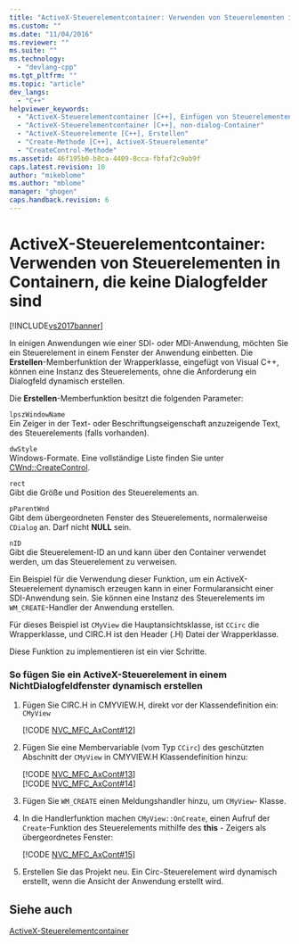 ```yaml
---
title: "ActiveX-Steuerelementcontainer: Verwenden von Steuerelementen in Containern, die keine Dialogfelder sind | Microsoft Docs"
ms.custom: ""
ms.date: "11/04/2016"
ms.reviewer: ""
ms.suite: ""
ms.technology: 
  - "devlang-cpp"
ms.tgt_pltfrm: ""
ms.topic: "article"
dev_langs: 
  - "C++"
helpviewer_keywords: 
  - "ActiveX-Steuerelementcontainer [C++], Einfügen von Steuerelementen"
  - "ActiveX-Steuerelementcontainer [C++], non-dialog-Container"
  - "ActiveX-Steuerelemente [C++], Erstellen"
  - "Create-Methode [C++], ActiveX-Steuerelemente"
  - "CreateControl-Methode"
ms.assetid: 46f195b0-b8ca-4409-8cca-fbfaf2c9ab9f
caps.latest.revision: 10
author: "mikeblome"
ms.author: "mblome"
manager: "ghogen"
caps.handback.revision: 6
---
```

# ActiveX-Steuerelementcontainer: Verwenden von Steuerelementen in Containern, die keine Dialogfelder sind
[!INCLUDE[vs2017banner](../assembler/inline/includes/vs2017banner.md)]

In einigen Anwendungen wie einer SDI\- oder MDI\-Anwendung, möchten Sie ein Steuerelement in einem Fenster der Anwendung einbetten.  Die **Erstellen**\-Memberfunktion der Wrapperklasse, eingefügt von Visual C\+\+, können eine Instanz des Steuerelements, ohne die Anforderung ein Dialogfeld dynamisch erstellen.  
  
 Die **Erstellen**\-Memberfunktion besitzt die folgenden Parameter:  
  
 `lpszWindowName`  
 Ein Zeiger in der Text\- oder Beschriftungseigenschaft anzuzeigende Text, des Steuerelements \(falls vorhanden\).  
  
 `dwStyle`  
 Windows\-Formate.  Eine vollständige Liste finden Sie unter [CWnd::CreateControl](../Topic/CWnd::CreateControl.md).  
  
 `rect`  
 Gibt die Größe und Position des Steuerelements an.  
  
 `pParentWnd`  
 Gibt dem übergeordneten Fenster des Steuerelements, normalerweise `CDialog` an.  Darf nicht **NULL** sein.  
  
 `nID`  
 Gibt die Steuerelement\-ID an und kann über den Container verwendet werden, um das Steuerelement zu verweisen.  
  
 Ein Beispiel für die Verwendung dieser Funktion, um ein ActiveX\-Steuerelement dynamisch erzeugen kann in einer Formularansicht einer SDI\-Anwendung sein.  Sie können eine Instanz des Steuerelements im `WM_CREATE`\-Handler der Anwendung erstellen.  
  
 Für dieses Beispiel ist `CMyView` die Hauptansichtsklasse, ist `CCirc` die Wrapperklasse, und CIRC.H ist den Header \(.H\) Datei der Wrapperklasse.  
  
 Diese Funktion zu implementieren ist ein vier Schritte.  
  
### So fügen Sie ein ActiveX\-Steuerelement in einem NichtDialogfeldfenster dynamisch erstellen  
  
1.  Fügen Sie CIRC.H in CMYVIEW.H, direkt vor der Klassendefinition ein: `CMyView`  
  
     [!CODE [NVC_MFC_AxCont#12](../CodeSnippet/VS_Snippets_Cpp/NVC_MFC_AxCont#12)]  
  
2.  Fügen Sie eine Membervariable \(vom Typ `CCirc`\) des geschützten Abschnitt der `CMyView` in CMYVIEW.H Klassendefinition hinzu:  
  
     [!CODE [NVC_MFC_AxCont#13](../CodeSnippet/VS_Snippets_Cpp/NVC_MFC_AxCont#13)]  
    [!CODE [NVC_MFC_AxCont#14](../CodeSnippet/VS_Snippets_Cpp/NVC_MFC_AxCont#14)]  
  
3.  Fügen Sie `WM_CREATE` einen Meldungshandler hinzu, um `CMyView`\- Klasse.  
  
4.  In die Handlerfunktion machen `CMyView::OnCreate`, einen Aufruf der `Create`\-Funktion des Steuerelements mithilfe des **this** \- Zeigers als übergeordnetes Fenster:  
  
     [!CODE [NVC_MFC_AxCont#15](../CodeSnippet/VS_Snippets_Cpp/NVC_MFC_AxCont#15)]  
  
5.  Erstellen Sie das Projekt neu.  Ein Circ\-Steuerelement wird dynamisch erstellt, wenn die Ansicht der Anwendung erstellt wird.  
  
## Siehe auch  
 [ActiveX\-Steuerelementcontainer](../mfc/activex-control-containers.md)